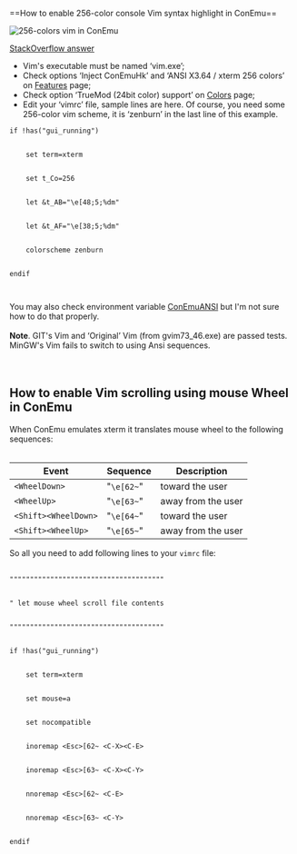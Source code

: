 ﻿==How to enable 256-color console Vim syntax highlight in ConEmu==

<img src='http://conemu-maximus5.googlecode.com/svn/files/ConEmuVimXterm.png' title='256-colors vim in ConEmu'>

<a href='http://stackoverflow.com/a/14434531/1405560'>StackOverflow answer</a>

<ul><li>Vim's executable must be named ‘vim.exe’;<br>
</li><li>Check options ‘Inject ConEmuHk’ and ‘ANSI X3.64 / xterm 256 colors’ on <a href='SettingsFeatures.md'>Features</a> page;<br>
</li><li>Check option ‘TrueMod (24bit color) support’ on <a href='SettingsColors.md'>Colors</a> page;<br>
</li><li>Edit your ‘vimrc’ file, sample lines are here. Of course, you need some 256-color vim scheme, it is ‘zenburn’ in the last line of this example.</li></ul>

<pre><code>if !has("gui_running")<br>
    set term=xterm<br>
    set t_Co=256<br>
    let &amp;t_AB="\e[48;5;%dm"<br>
    let &amp;t_AF="\e[38;5;%dm"<br>
    colorscheme zenburn<br>
endif<br>
</code></pre>

You may also check environment variable <a href='ConEmuEnvironment.md'>ConEmuANSI</a> but I'm not sure how to do that properly.<br>
<br>
<b>Note</b>. GIT's Vim and ‘Original’ Vim (from gvim73_46.exe) are passed tests. MinGW's Vim fails to switch to using Ansi sequences.<br>
<br>
<br>
<h2>How to enable Vim scrolling using mouse Wheel in ConEmu</h2>

When ConEmu emulates xterm it translates mouse wheel to the following sequences:<br>
<br>
<table><thead><th> <b>Event</b> </th><th> <b>Sequence</b> </th><th> <b>Description</b> </th></thead><tbody>
<tr><td> <code>&lt;WheelDown&gt;</code> </td><td> "<code>\e[62~</code>" </td><td> toward the user    </td></tr>
<tr><td> <code>&lt;WheelUp&gt;</code> </td><td> "<code>\e[63~</code>" </td><td> away from the user </td></tr>
<tr><td> <code>&lt;Shift&gt;&lt;WheelDown&gt;</code> </td><td> "<code>\e[64~</code>" </td><td> toward the user    </td></tr>
<tr><td> <code>&lt;Shift&gt;&lt;WheelUp&gt;</code> </td><td> "<code>\e[65~</code>" </td><td> away from the user </td></tr></tbody></table>

So all you need to add following lines to your <code>vimrc</code> file:<br>
<br>
<pre><code>""""""""""""""""""""""""""""""""""""""<br>
" let mouse wheel scroll file contents<br>
""""""""""""""""""""""""""""""""""""""<br>
if !has("gui_running")<br>
    set term=xterm<br>
    set mouse=a<br>
    set nocompatible<br>
    inoremap &lt;Esc&gt;[62~ &lt;C-X&gt;&lt;C-E&gt;<br>
    inoremap &lt;Esc&gt;[63~ &lt;C-X&gt;&lt;C-Y&gt;<br>
    nnoremap &lt;Esc&gt;[62~ &lt;C-E&gt;<br>
    nnoremap &lt;Esc&gt;[63~ &lt;C-Y&gt;<br>
endif<br>
</code></pre>